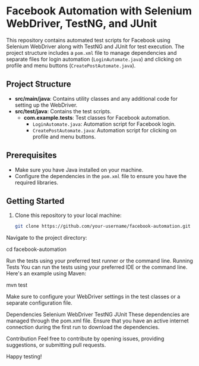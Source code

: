 # Facebook Automation with Selenium WebDriver, TestNG, and JUnit

This repository contains automated test scripts for Facebook using Selenium WebDriver along with TestNG and JUnit for test execution. The project structure includes a `pom.xml` file to manage dependencies and separate files for login automation (`LoginAutomate.java`) and clicking on profile and menu buttons (`CreatePostAutomate.java`).

## Project Structure

- **src/main/java**: Contains utility classes and any additional code for setting up the WebDriver.
- **src/test/java**: Contains the test scripts.
  - **com.example.tests**: Test classes for Facebook automation.
    - `LoginAutomate.java`: Automation script for Facebook login.
    - `CreatePostAutomate.java`: Automation script for clicking on profile and menu buttons.

## Prerequisites

- Make sure you have Java installed on your machine.
- Configure the dependencies in the `pom.xml` file to ensure you have the required libraries.

## Getting Started

1. Clone this repository to your local machine:

   ```bash
   git clone https://github.com/your-username/facebook-automation.git

   
Navigate to the project directory:

cd facebook-automation


Run the tests using your preferred test runner or the command line.
Running Tests
You can run the tests using your preferred IDE or the command line. Here's an example using Maven:

mvn test


Make sure to configure your WebDriver settings in the test classes or a separate configuration file.

Dependencies
Selenium WebDriver
TestNG
JUnit
These dependencies are managed through the pom.xml file. Ensure that you have an active internet connection during the first run to download the dependencies.

Contribution
Feel free to contribute by opening issues, providing suggestions, or submitting pull requests.

Happy testing!
